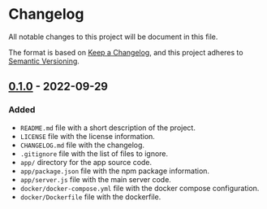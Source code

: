 # Changelog

All notable changes to this project will be document in this file.

The format is based on [Keep a Changelog](https://keepachangelog.com/en/1.0.0/),
and this project adheres to [Semantic Versioning](https://semver.org/spec/v2.0.0.html).

## [0.1.0](https://github.com/TechJosh/SMTPSendGridRelay/releases/tag/0.1.0) - 2022-09-29
### Added
- `README.md` file with a short description of the project.
- `LICENSE` file with the license information.
- `CHANGELOG.md` file with the changelog.
- `.gitignore` file with the list of files to ignore.
- `app/` directory for the app source code.
- `app/package.json` file with the npm package information.
- `app/server.js` file with the main server code.
- `docker/docker-compose.yml` file with the docker compose configuration.
- `docker/Dockerfile` file with the dockerfile.
